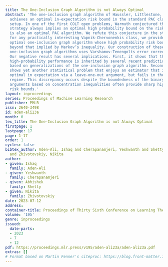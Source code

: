 ```yaml
---
title: The One-Inclusion Graph Algorithm is not Always Optimal
abstract: 'The one-inclusion graph algorithm of Haussler, Littlestone, and Warmuth
  achieves an optimal in-expectation risk bound in the standard PAC classification
  setup. In one of the first COLT open problems, Warmuth conjectured that this prediction
  strategy always implies an optimal high probability bound on the risk, and hence
  is also an optimal PAC algorithm. We refute this conjecture in the strongest sense:
  for any practically interesting Vapnik-Chervonenkis class, we provide an in-expectation
  optimal one-inclusion graph algorithm whose high probability risk bound cannot go
  beyond that implied by Markov’s inequality. Our construction of these poorly performing
  one-inclusion graph algorithms uses Varshamov-Tenengolts error correcting codes.
  Our negative result has several implications. First, it shows that the same poor
  high-probability performance is inherited by several recent prediction strategies
  based on generalizations of the one-inclusion graph algorithm. Second, our analysis
  shows yet another statistical problem that enjoys an estimator that is provably
  optimal in expectation via a leave-one-out argument, but fails in the high-probability
  regime. This discrepancy occurs despite the boundedness of the binary loss for which
  arguments based on concentration inequalities often provide sharp high probability
  risk bounds.'
layout: inproceedings
series: Proceedings of Machine Learning Research
publisher: PMLR
issn: 2640-3498
id: aden-ali23a
month: 0
tex_title: The One-Inclusion Graph Algorithm is not Always Optimal
firstpage: 1
lastpage: 17
page: 1-17
order: 1
cycles: false
bibtex_author: Aden-Ali, Ishaq and Cherapanamjeri, Yeshwanth and Shetty, Abhishek
  and Zhivotovskiy, Nikita
author:
- given: Ishaq
  family: Aden-Ali
- given: Yeshwanth
  family: Cherapanamjeri
- given: Abhishek
  family: Shetty
- given: Nikita
  family: Zhivotovskiy
date: 2023-07-12
address: 
container-title: Proceedings of Thirty Sixth Conference on Learning Theory
volume: '195'
genre: inproceedings
issued:
  date-parts:
  - 2023
  - 7
  - 12
pdf: https://proceedings.mlr.press/v195/aden-ali23a/aden-ali23a.pdf
extras: []
# Format based on Martin Fenner's citeproc: https://blog.front-matter.io/posts/citeproc-yaml-for-bibliographies/
---
```

